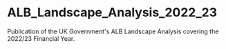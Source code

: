 # ALB_Landscape_Analysis_2022_23
Publication of the UK Government's ALB Landscape Analysis covering the 2022/23 Financial Year. 
